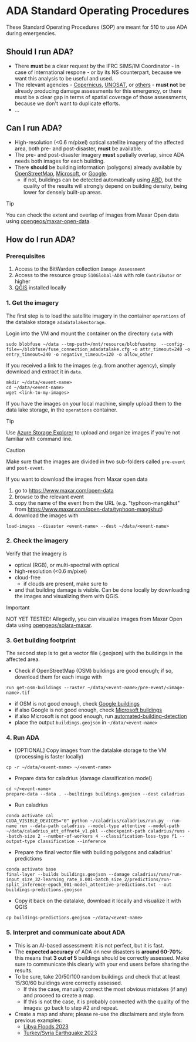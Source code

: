 # ADA Standard Operating Procedures
These Standard Operating Procedures (SOP) are meant for 510 to use ADA during emergencies.

## Should I run ADA?
* There **must** be a clear request by the IFRC SIMS/IM Coordinator - in case of international respone - or by its NS counterpart, because we want this analysis to be useful and used.
* The relevant agencies - [Copernicus](https://emergency.copernicus.eu/mapping/list-of-activations-rapid), [UNOSAT](https://unosat.org/products/), or [others](https://data.humdata.org/search?q=damage+assessment) - **must not** be already producing damage assessments for this emergency, or there must be a clear gap in terms of spatial coverage of those assessments, because we don't want to duplicate efforts.
* ...

## Can I run ADA?
* High-resolution (<0.6 m/pixel) optical satellite imagery of the affected area, both pre- and post-disaster, **must** be available.
* The pre- and post-disaster imagery **must** spatially overlap, since ADA needs both images for each building.
* There **should** be building information (polygons) already available by [OpenStreetMap](https://www.openstreetmap.org/), [Microsoft](https://github.com/microsoft/GlobalMLBuildingFootprints/blob/main/examples/example_building_footprints.ipynb), or [Google](https://sites.research.google/open-buildings/#download). 
  * if not, buildings can be detected automatically using [ABD](https://github.com/rodekruis/ada-collection/tree/master/abd_model), but the quality of the results will strongly depend on building density, being lower for densely built-up areas.

> [!TIP]
> You can check the extent and overlap of images from Maxar Open data using [opengeos/maxar-open-data](https://github.com/opengeos/maxar-open-data).

## How do I run ADA?

### Prerequisites
1. Access to the BitWarden collection `Damage Assessment`
2. Access to the resource group `510Global-ADA` with role `Contributor` or higher
3. [QGIS](https://www.qgis.org/en/site/index.html) installed locally

### 1. Get the imagery
The first step is to load the satellite imagery in the container `operations` of the datalake storage `adadatalakestorage`. 

Login into the VM and mount the container on the directory `data` with
```commandline
sudo blobfuse ~/data --tmp-path=/mnt/resource/blobfusetmp  --config-file=~/blobfuse/fuse_connection_adadatalake.cfg -o attr_timeout=240 -o entry_timeout=240 -o negative_timeout=120 -o allow_other
```

If you received a link to the images (e.g. from another agency), simply download and extract it in `data`.
```commandline
mkdir ~/data/<event-name>
cd ~/data/<event-name>
wget <link-to-my-images>
```

If you have the images on your local machine, simply upload them to the data lake storage, in the `operations` container.

> [!TIP]
> Use [Azure Storage Explorer](https://azure.microsoft.com/en-us/products/storage/storage-explorer) to upload and organize images if you're not familiar with command line.

> [!CAUTION]
> Make sure that the images are divided in two sub-folders called `pre-event` and `post-event`.

If you want to download the images from Maxar open data
  1. go to https://www.maxar.com/open-data
  2. browse to the relevant event
  3. copy the name of the event from the URL (e.g. "typhoon-mangkhut" from https://www.maxar.com/open-data/typhoon-mangkhut)
  4. download the images with 
  ```commandline
  load-images --disaster <event-name> --dest ~/data/<event-name>
  ```

### 2. Check the imagery
Verify that the imagery is
* optical (RGB), or multi-spectral with optical
* high-resolution (<0.6 m/pixel)
* cloud-free
  * if clouds are present, make sure to
* and that building damage is visible. Can be done locally by downloading the images and visualizing them with QGIS.


> [!IMPORTANT]
> NOT YET TESTED! Allegedly, you can visualize images from Maxar Open data using [opengeos/solara-maxar](https://github.com/opengeos/solara-maxar).

### 3. Get building footprint
The second step is to get a vector file (.geojson) with the buildings in the affected area.
* Check if OpenStreetMap (OSM) buildings are good enough; if so, download them for each image with
```commandline
run get-osm-buildings --raster ~/data/<event-name>/pre-event/<image-name>.tif
```

* if OSM is not good enough, check [Google buildings](https://colab.research.google.com/github/google-research/google-research/blob/master/building_detection/open_buildings_download_region_polygons.ipynb)
* if also Google is not good enough, check [Microsoft buildings](https://github.com/microsoft/GlobalMLBuildingFootprints/blob/main/examples/example_building_footprints.ipynb)
* if also Microsoft is not good enough, run [automated-building-detection](https://github.com/rodekruis/automated-building-detection?tab=readme-ov-file#end-to-end-example)
* place the output `buildings.geojson` in `~/data/<event-name>`

### 4. Run ADA
* [OPTIONAL] Copy images from the datalake storage to the VM (processing is faster locally)
```
cp -r ~/data/<event-name> ~/<event-name>
```
* Prepare data for caladrius (damage classification model)
```
cd ~/<event-name>
prepare-data --data . --buildings buildings.geojson --dest caladrius
```
* Run caladrius
```
conda activate cal
CUDA_VISIBLE_DEVICES="0" python ~/caladrius/caladrius/run.py --run-name run --data-path caladrius --model-type attentive --model-path ~/data/caladrius_att_effnet4_v1.pkl --checkpoint-path caladrius/runs --batch-size 2 --number-of-workers 4 --classification-loss-type f1 --output-type classification --inference
```
* Prepare the final vector file with building polygons and caladrius' predictions
```
conda activate base
final-layer --builds buildings.geojson --damage caladrius/runs/run-input_size_32-learning_rate_0.001-batch_size_2/predictions/run-split_inference-epoch_001-model_attentive-predictions.txt --out buildings-predictions.geojson
```
* Copy it back on the datalake, download it locally and visualize it with QGIS
```
cp buildings-predictions.geojson ~/data/<event-name>
```

### 5. Interpret and communicate about ADA
* This is an AI-based assessment: it is not perfect, but it is fast. 
* The **expected accuracy** of ADA on new disasters is **around 60-70%**: this means that **3 out of 5** buildings should be correctly assessed. Make sure to communicate this clearly with your end users before sharing the results.
* To be sure, take 20/50/100 random buildings and check that at least 15/30/60 buildings were correctly assessed.
  * If this the case, manually correct the most obvious mistakes (if any) and proceed to create a map. 
  * If this is not the case, it is probably connected with the quality of the images: go back to step #2 and repeat.
* Create a map and share; please re-use the disclaimers and style from previous examples:
  * [Libya Floods 2023](https://drive.google.com/file/d/1QCCgf2wcQDeNCThPR9hckTXJEuZZyObD/view?usp=sharing)
  * [Turkey/Syria Earthquake 2023](https://drive.google.com/file/d/1bRnv5Gu1Bx5X2EB2euYDcrNzu9Y-50Rm/view?usp=sharing)